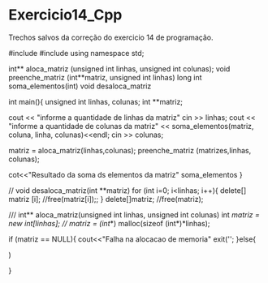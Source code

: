 # Exercicio14_Cpp
Trechos salvos da correção do exercicio 14 de programação.

#include <iostream>
#include <ctime>
using namespace std;

int** aloca_matriz (unsigned int linhas, unsigned int colunas);
void preenche_matriz (int**matriz, unsigned int linhas)
long int soma_elementos(int)
void desaloca_matriz

int main(){
unsigned int linhas, colunas;
int **matriz;

cout << "informe a quantidade de linhas da matriz"
cin >> linhas;
cout << "informe a quantidade de colunas da matriz" 
<< soma_elementos(matriz, coluna, linha, colunas)<<endl;
cin >> colunas;

matriz = aloca_matriz(linhas,colunas);
preenche_matriz (matrizes,linhas, colunas);

cot<<"Resultado da soma ds elementos da matriz"
soma_elementos 
}


//
void desaloca_matriz(int **matriz)
for (int i=0; i<linhas; i++){
delete[] matriz [i];
//free(matriz[i]);;
}
delete[]matriz;
//free(matriz);



///
int** aloca_matriz(unsigned int linhas, unsigned int colunas)
int **matriz = new int*[linhas];
// matriz = (int**) malloc(sizeof (int*)*linhas);

if (matriz == NULL){
cout<<"Falha na alocacao de memoria"
exit('';
}else{




)

}
